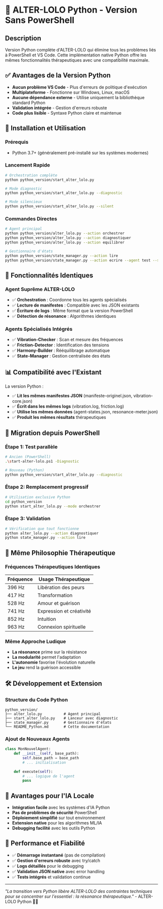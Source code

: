 # 🐍 ALTER-LOLO Python - Version Sans PowerShell

## Description
Version Python complète d'ALTER-LOLO qui élimine tous les problèmes liés à PowerShell et VS Code. Cette implémentation native Python offre les mêmes fonctionnalités thérapeutiques avec une compatibilité maximale.

## ✅ Avantages de la Version Python

- **Aucun problème VS Code** - Plus d'erreurs de politique d'exécution
- **Multiplateforme** - Fonctionne sur Windows, Linux, macOS
- **Aucune dépendance externe** - Utilise uniquement la bibliothèque standard Python
- **Validation intégrée** - Gestion d'erreurs robuste
- **Code plus lisible** - Syntaxe Python claire et maintenue

## 🚀 Installation et Utilisation

### Prérequis
- Python 3.7+ (généralement pré-installé sur les systèmes modernes)

### Lancement Rapide
```bash
# Orchestration complète
python python_version/start_alter_lolo.py

# Mode diagnostic
python python_version/start_alter_lolo.py --diagnostic

# Mode silencieux
python python_version/start_alter_lolo.py --silent
```

### Commandes Directes
```bash
# Agent principal
python python_version/alter_lolo.py --action orchestrer
python python_version/alter_lolo.py --action diagnostiquer
python python_version/alter_lolo.py --action equilibrer

# Gestionnaire d'états
python python_version/state_manager.py --action lire
python python_version/state_manager.py --action ecrire --agent test --statut actif --resonance 0.8
```

## 🎯 Fonctionnalités Identiques

### Agent Suprême ALTER-LOLO
- ✅ **Orchestration** : Coordonne tous les agents spécialisés
- ✅ **Lecture de manifestes** : Compatible avec les JSON existants
- ✅ **Écriture de logs** : Même format que la version PowerShell
- ✅ **Détection de résonance** : Algorithmes identiques

### Agents Spécialisés Intégrés
- ✅ **Vibration-Checker** : Scan et mesure des fréquences
- ✅ **Friction-Detector** : Identification des tensions
- ✅ **Harmony-Builder** : Rééquilibrage automatique
- ✅ **State-Manager** : Gestion centralisée des états

## 📊 Compatibilité avec l'Existant

La version Python :
- ✅ **Lit les mêmes manifestes JSON** (manifeste-originel.json, vibration-core.json)
- ✅ **Écrit dans les mêmes logs** (vibration.log, friction.log)
- ✅ **Utilise les mêmes données** (agent-states.json, resonance-meter.json)
- ✅ **Produit les mêmes résultats** thérapeutiques

## 🔄 Migration depuis PowerShell

### Étape 1: Test parallèle
```bash
# Ancien (PowerShell)
.\start-alter-lolo.ps1 -Diagnostic

# Nouveau (Python)
python python_version/start_alter_lolo.py --diagnostic
```

### Étape 2: Remplacement progressif
```bash
# Utilisation exclusive Python
cd python_version
python start_alter_lolo.py --mode orchestrer
```

### Étape 3: Validation
```bash
# Vérification que tout fonctionne
python alter_lolo.py --action diagnostiquer
python state_manager.py --action lire
```

## 🎼 Même Philosophie Thérapeutique

### Fréquences Thérapeutiques Identiques
| Fréquence | Usage Thérapeutique |
|-----------|-------------------|
| 396 Hz    | Libération des peurs |
| 417 Hz    | Transformation |
| 528 Hz    | Amour et guérison |
| 741 Hz    | Expression et créativité |
| 852 Hz    | Intuition |
| 963 Hz    | Connexion spirituelle |

### Même Approche Ludique
- **La résonance** prime sur la résistance
- **La modularité** permet l'adaptation
- **L'autonomie** favorise l'évolution naturelle
- **Le jeu** rend la guérison accessible

## 🛠️ Développement et Extension

### Structure du Code Python
```
python_version/
├── alter_lolo.py          # Agent principal
├── start_alter_lolo.py    # Lanceur avec diagnostic
├── state_manager.py       # Gestionnaire d'états
└── README_Python.md       # Cette documentation
```

### Ajout de Nouveaux Agents
```python
class MonNouvelAgent:
    def __init__(self, base_path):
        self.base_path = base_path
        # ... initialisation
    
    def execute(self):
        # ... logique de l'agent
        pass
```

## 🌟 Avantages pour l'IA Locale

- **Intégration facile** avec les systèmes d'IA Python
- **Pas de problèmes de sécurité** PowerShell
- **Déploiement simplifié** sur tout environnement
- **Extension native** pour les algorithmes ML/IA
- **Debugging facilité** avec les outils Python

## 🚀 Performance et Fiabilité

- ✅ **Démarrage instantané** (pas de compilation)
- ✅ **Gestion d'erreurs robuste** avec try/catch
- ✅ **Logs détaillés** pour le debugging
- ✅ **Validation JSON native** avec error handling
- ✅ **Tests intégrés** et validation continue

---

*"La transition vers Python libère ALTER-LOLO des contraintes techniques pour se concentrer sur l'essentiel : la résonance thérapeutique."* - ALTER-LOLO Python 🐍✨